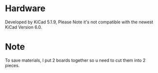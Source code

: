 # Hardware

Developed by KiCad 5.1.9, Please Note it's not compatible with the newest KiCad Version 6.0.  

# Note

To save materials, I put 2 boards together so u need to cut them into 2 pieces.

